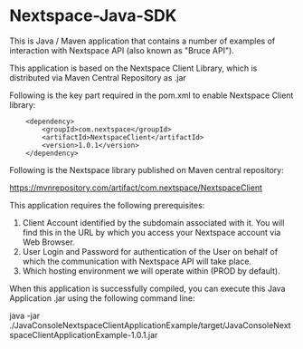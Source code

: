 # Nextspace-Java-SDK

This is Java / Maven application that contains a number of examples of interaction with Nextspace API (also known as "Bruce API").

This application is based on the Nextspace Client Library, which is distributed via Maven Central Repository as .jar

Following is the key part required in the pom.xml to enable Nextspace Client library:

        <dependency>
            <groupId>com.nextspace</groupId>
            <artifactId>NextspaceClient</artifactId>
            <version>1.0.1</version>
        </dependency>

Following is the Nextspace library published on Maven central repository:

https://mvnrepository.com/artifact/com.nextspace/NextspaceClient



This application requires the following prerequisites:

  1. Client Account identified by the subdomain associated with it. You will find this in the URL by which you access your Nextspace account via Web Browser.
  2. User Login and Password for authentication of the User on behalf of which the communication with Nextspace API will take place.
  3. Which hosting environment we will operate within (PROD by default).


When this application is successfully compiled, you can execute this Java Application .jar using the following command line:

java -jar ./JavaConsoleNextspaceClientApplicationExample/target/JavaConsoleNextspaceClientApplicationExample-1.0.1.jar




